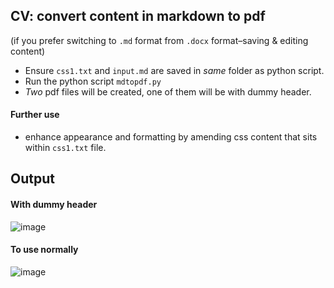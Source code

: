 ## CV: convert content in markdown to pdf
(if you prefer switching to `.md` format from `.docx` format–saving & editing content)
- Ensure `css1.txt` and `input.md` are saved in _same_ folder as python script.
- Run the python script `mdtopdf.py`
- _Two_ pdf files will be created, one of them will be with dummy header.

#### Further use
- enhance appearance and formatting by amending css content that sits within `css1.txt` file.

## Output
#### With dummy header
![image](https://github.com/user-attachments/assets/c834090d-f796-4f9c-8947-35a701e4e765)
#### To use normally
![image](https://github.com/user-attachments/assets/9fbb1d56-d532-4369-a3e2-467436dca354)


